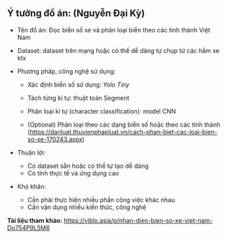  ## Ý tưởng đồ án: (Nguyễn Đại Kỳ)

- Tên đồ án: Đọc biển số xe và phân loại biển theo các tỉnh thành Việt Nam

- Dataset: dataset trên mạng hoặc có thể dễ dàng tự chụp từ các hầm xe ktx

- Phương pháp, công nghệ sử dụng:

  - Xác định biển số sử dụng: *Yolo Tiny*
  
  - Tách từng kí tự: thuật toán Segment
  
  - Phân loại kí tự (character classification): model CNN
  
  - (Optional) Phân loại theo các dạng biển số hoặc theo các tỉnh thành (https://danluat.thuvienphapluat.vn/cach-phan-biet-cac-loai-bien-so-xe-170243.aspx)
- Thuận lợi:
  - Có dataset sẳn hoặc có thể tự tạo dễ dàng
  - Có tính thực tế và ứng dụng cao

- Khó khăn:
  - Cần phải thực hiện nhiều phần công việc khác nhau
  - Cần vận dụng nhiều kiến thức, công nghệ

**Tài liệu tham khảo:** https://viblo.asia/p/nhan-dien-bien-so-xe-viet-nam-Do754P9L5M6



